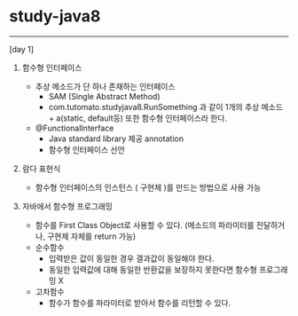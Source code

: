 # study-java8

------
[day 1]
1. 함수형 인터페이스
   - 추상 메소드가 단 하나 존재하는 인터페이스
     - SAM (Single Abstract Method)
     - com.tutomato.studyjava8.RunSomething 과 같이 1개의 추상 메소드 + a(static, default등) 또한 함수형 인터페이스라 한다.
   - @FunctionalInterface
     - Java standard library 제공 annotation
     - 함수형 인터페이스 선언  
  

2. 람다 표현식
   - 함수형 인터페이스의 인스턴스 ( 구현체 )를 만드는 방법으로 사용 가능
  
3. 자바에서 함수형 프로그래밍
   - 함수를 First Class Object로 사용할 수 있다. (메소드의 파라미터를 전달하거나, 구현제 자체를 return 가능)
   - 순수함수
     - 입력받은 값이 동일한 경우 결과값이 동일해야 한다.
     - 동일한 입력값에 대해 동일한 반환값을 보장하지 못한다면 함수형 프로그래밍 X
   - 고차함수
     - 함수가 함수를 파라미터로 받아서 함수를 리턴할 수 있다.
